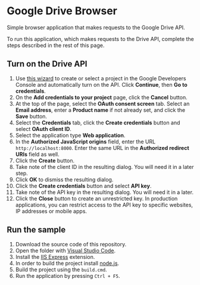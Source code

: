 # Google Drive Browser

Simple browser application that makes requests to the Google Drive API.

To run this application, which makes requests to the Drive API, complete the steps described in the rest of this page.

## Turn on the Drive API

1. Use [this wizard](https://console.developers.google.com/flows/enableapi?apiid=drive) to create or select a project in the Google Developers Console and automatically turn on the API. Click **Continue**, then **Go to credentials**.
1. On the **Add credentials to your project** page, click the **Cancel** button.
1. At the top of the page, select the **OAuth consent screen** tab. Select an **Email address**, enter a **Product name** if not already set, and click the **Save** button.
1. Select the **Credentials** tab, click the **Create credentials** button and select **OAuth client ID**.
1. Select the application type **Web application**.
1. In the **Authorized JavaScript origins** field, enter the URL `http://localhost:8000`. Enter the same URL in the **Authorized redirect URIs** field as well.
1. Click the **Create** button.
1. Take note of the client ID in the resulting dialog. You will need it in a later step.
1. Click **OK** to dismiss the resulting dialog.
1. Click the **Create credentials** button and select **API key**.
1. Take note of the API key in the resulting dialog. You will need it in a later.
1. Click the **Close** button to create an unrestricted key. In production applications, you can restrict access to the API key to specific websites, IP addresses or mobile apps.

## Run the sample
1. Download the source code of this repository.
1. Open the folder with [Visual Studio Code](https://code.visualstudio.com/).
1. Install the [IIS Express](https://marketplace.visualstudio.com/items?itemName=warren-buckley.iis-express) extension.
1. In order to build the project install [node.js](https://nodejs.org/en/).
1. Build the project using the `build.cmd`.
1. Run the application by pressing `Ctrl + F5`.